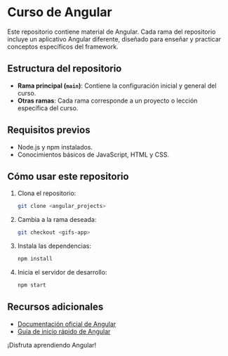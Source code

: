# Curso de Angular

Este repositorio contiene material de Angular. Cada rama del repositorio incluye un aplicativo Angular diferente, diseñado para enseñar y practicar conceptos específicos del framework.

## Estructura del repositorio

- **Rama principal (`main`)**: Contiene la configuración inicial y general del curso.
- **Otras ramas**: Cada rama corresponde a un proyecto o lección específica del curso.

## Requisitos previos

- Node.js y npm instalados.
- Conocimientos básicos de JavaScript, HTML y CSS.

## Cómo usar este repositorio

1. Clona el repositorio:
   ```bash
   git clone <angular_projects>
   ```
2. Cambia a la rama deseada:
   ```bash
   git checkout <gifs-app>
   ```
3. Instala las dependencias:
   ```bash
   npm install
   ```
4. Inicia el servidor de desarrollo:
   ```bash
   npm start
   ```

## Recursos adicionales

- [Documentación oficial de Angular](https://angular.io/docs)
- [Guía de inicio rápido de Angular](https://angular.io/start)

¡Disfruta aprendiendo Angular!

